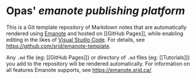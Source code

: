 # Opas' *emanote publishing platform*

This is a Git template repository of Markdown notes that are automatically rendered using [Emanote] and hosted on [[GitHub Pages]], while enabling editing in the likes of [Visual Studio Code](https://emanote.srid.ca/start/resources/editors/vscode). For details, see https://github.com/srid/emanote-template.

Any `.md` file (eg: [[GitHub Pages]]) or directory of `.md` files (eg: [[Tutorials]]) you add to the repository will be rendered automatically. For information on all features Emanote supports, see https://emanote.srid.ca/

[Emanote]: https://emanote.srid.ca/
